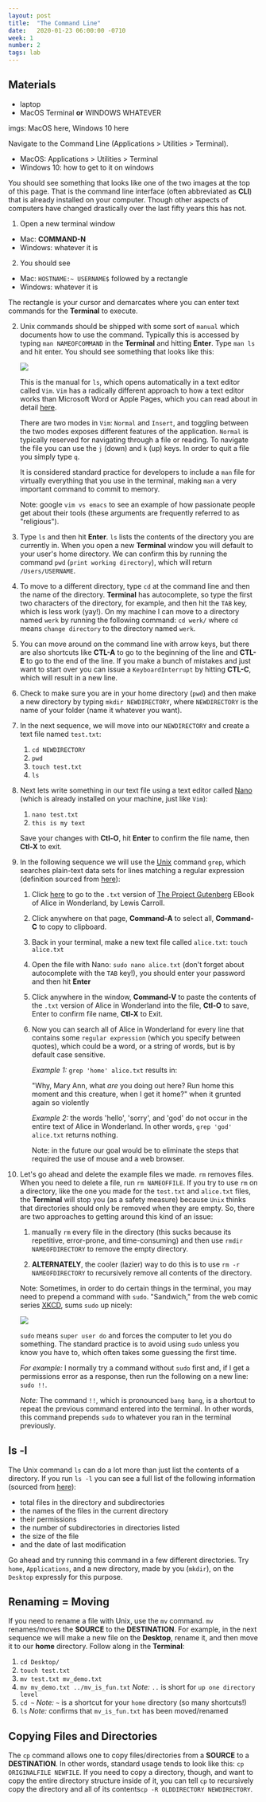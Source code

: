 ```yaml
---
layout: post
title:  "The Command Line"
date:   2020-01-23 06:00:00 -0710
week: 1
number: 2
tags: lab
---
```


## Materials
* laptop
* MacOS Terminal **or** WINDOWS WHATEVER

imgs: MacOS here, Windows 10 here

Navigate to the Command Line (Applications > Utilities > Terminal).

* MacOS: Applications > Utilities > Terminal
* Windows 10: how to get to it on windows

You should see something that looks like one of the two images at the top of this page. That is the command line interface (often abbreviated as **CLI**) that is already installed on your computer. Though other aspects of computers have changed drastically over the last fifty years this has not.

1. Open a new terminal window
  * Mac: **COMMAND-N**
  * Windows: whatever it is
2. You should see
  * Mac: `HOSTNAME:~ USERNAME$` followed by a rectangle
  * Windows: whatever it is

The rectangle is your cursor and demarcates where you can enter text commands for the **Terminal** to execute.

2. Unix commands should be shipped with some sort of `manual` which documents how to use the command. Typically this is accessed by typing `man NAMEOFCOMMAND` in the **Terminal** and hitting **Enter**. Type `man ls` and hit enter. You should see something that looks like this:

    ![]({{site.url}}/assets/man_example.png)

    This is the manual for `ls`, which opens automatically in a text editor called `Vim`. `Vim` has a radically different approach to how a text editor works than Microsoft Word or Apple Pages, which you can read about in detail [here](http://www.vim.org/).

    There are two modes in `Vim`: `Normal` and `Insert`, and toggling between the two modes exposes different features of the application. `Normal` is typically reserved for navigating through a file or reading. To navigate the file you can use the `j` (down) and `k` (up) keys. In order to quit a file you simply type `q`.

    It is considered standard practice for developers to include a `man` file for virtually everything that you use in the terminal, making `man` a very important command to commit to memory.

    Note: google `vim vs emacs` to see an example of how passionate people get about their tools (these arguments are frequently referred to as "religious").

3. Type `ls` and then hit **Enter**. `ls` lists the contents of the directory you are currently in. When you open a new **Terminal** window you will default to your user's home directory. We can confirm this by running the command `pwd` (`print working directory`), which will return `/Users/USERNAME`.

4. To move to a different directory, type `cd` at the command line and then the name of the directory. **Terminal** has autocomplete, so type the first two characters of the directory, for example, and then hit the `TAB` key, which is less work (yay!). On my machine I can move to a directory named `werk` by running the following command: `cd werk/` where `cd` means `change directory` to the directory named `werk`.

5. You can move around on the command line with arrow keys, but there are also shortcuts like **CTL-A** to go to the beginning of the line and **CTL-E** to go to the end of the line. If you make a bunch of mistakes and just want to start over you can issue a `KeyboardInterrupt` by hitting **CTL-C**, which will result in a new line.

6. Check to make sure you are in your home directory (`pwd`) and then make a new directory by typing `mkdir NEWDIRECTORY`, where `NEWDIRECTORY` is the name of your folder (name it whatever you want).

7. In the next sequence, we will move into our `NEWDIRECTORY` and create a text file named `test.txt`:


    1. `cd NEWDIRECTORY`
    2. `pwd`
    3. `touch test.txt`
    4. `ls`


8. Next lets write something in our text file using a text editor called [Nano](https://www.nano-editor.org/) (which is already installed on your machine, just like `Vim`):


    1. `nano test.txt`
    2. `this is my text`

    Save your changes with **Ctl-O**, hit **Enter** to confirm the file name, then **Ctl-X** to exit.

9. In the following sequence we will use the  [Unix](https://en.wikipedia.org/wiki/Unix) command `grep`, which searches plain-text data sets for lines matching a regular expression (definition sourced from [here](https://en.wikipedia.org/wiki/Grep)):

    1. Click [here](https://www.gutenberg.org/cache/epub/19033/pg19033.txt) to go to the `.txt` version of [The Project Gutenberg](https://www.gutenberg.org/) EBook of Alice in Wonderland, by Lewis Carroll.
    2. Click anywhere on that page, **Command-A** to select all, **Command-C** to copy to clipboard.
    3. Back in your terminal, make a new text file called `alice.txt`: `touch alice.txt`
    4. Open the file with Nano: `sudo nano alice.txt` (don't forget about autocomplete with the `TAB` key!), you should enter your password and then hit **Enter**
    5. Click anywhere in the window, **Command-V** to paste the contents of the `.txt` version of Alice in Wonderland into the file, **Ctl-O** to save, Enter to confirm file name, **Ctl-X** to Exit.
    6. Now you can search all of Alice in Wonderland for every line that contains some `regular expression` (which you specify between quotes), which could be a word, or a string of words, but is by default case sensitive.

        *Example 1:* `grep 'home' alice.txt` results in:

        "Why, Mary Ann, what _are_ you doing out here? Run home this moment and
        this creature, when I get it home?" when it grunted again so violently

        *Example 2:* the words 'hello', 'sorry', and 'god' do not occur in the entire text of Alice in Wonderland. In other words, `grep 'god' alice.txt` returns nothing.

        Note: in the future our goal would be to eliminate the steps that required the use of mouse and a web browser.

10. Let's go ahead and delete the example files we made. `rm` removes files. When you need to delete a file, run `rm NAMEOFFILE`. If you try to use `rm` on a directory, like the one you made for the `test.txt` and `alice.txt` files, the **Terminal** will stop you (as a safety measure) because `Unix` thinks that directories should only be removed when they are empty. So, there are two approaches to getting around this kind of an issue:

    1. manually `rm` every file in the directory (this sucks because its repetitive, error-prone, and time-consuming) and then use `rmdir NAMEOFDIRECTORY` to remove the empty directory.

    2. **ALTERNATELY**, the cooler (lazier) way to do this is to use `rm -r NAMEOFDIRECTORY` to recursively remove all contents of the directory.

    Note: Sometimes, in order to do certain things in the terminal, you may need to prepend a command with `sudo`. "Sandwich," from the web comic series [XKCD](https://xkcd.com/), sums `sudo` up nicely:

    ![]({{site.url}}/assets/xkcd_sandwich.jpg)

    `sudo` means `super user do` and forces the computer to let you do something. The standard practice is to avoid using `sudo` unless you know you have to, which often takes some guessing the first time.

    *For example:* I normally try a command without `sudo` first and, if I get a permissions error as a response, then run the following on a new line: `sudo !!`.

    *Note:* The command `!!`, which is pronounced `bang bang`, is a shortcut to repeat the previous command entered into the terminal. In other words, this command prepends `sudo` to whatever you ran in the terminal previously.


## ls -l

The Unix command `ls` can do a lot more than just list the contents of a directory. If you run `ls -l` you can see a full list of the following information (sourced from [here](http://www.computerhope.com/unix/uls.htm)):

* total files in the directory and subdirectories
* the names of the files in the current directory
* their permissions
* the number of subdirectories in directories listed
* the size of the file
* and the date of last modification

Go ahead and try running this command in a few different directories. Try `home`, `Applications`, and a new directory, made by you (`mkdir`), on the `Desktop` expressly for this purpose.

## Renaming = Moving

If you need to rename a file with Unix, use the `mv` command. `mv` renames/moves the **SOURCE** to the **DESTINATION**. For example, in the next sequence we will make a new file on the **Desktop**, rename it, and then move it to our **home** directory. Follow along in the **Terminal**:

1. `cd Desktop/`
2. `touch test.txt`
3. `mv test.txt mv_demo.txt`
4. `mv mv_demo.txt ../mv_is_fun.txt` *Note:* `..` is short for `up one directory level`
5. `cd ~` *Note:* `~` is a shortcut for your `home` directory (so many shortcuts!)
6. `ls` *Note:* confirms that `mv_is_fun.txt` has been moved/renamed


## Copying Files and Directories

The `cp` command allows one to copy files/directories from a **SOURCE** to a **DESTINATION**. In other words, standard usage tends to look like this: `cp ORIGINALFILE NEWFILE`. If you need to copy a directory, though, and want to copy the entire directory structure inside of it, you can tell `cp` to recursively copy the directory and all of its contents`cp -R OLDDIRECTORY NEWDIRECTORY`.
